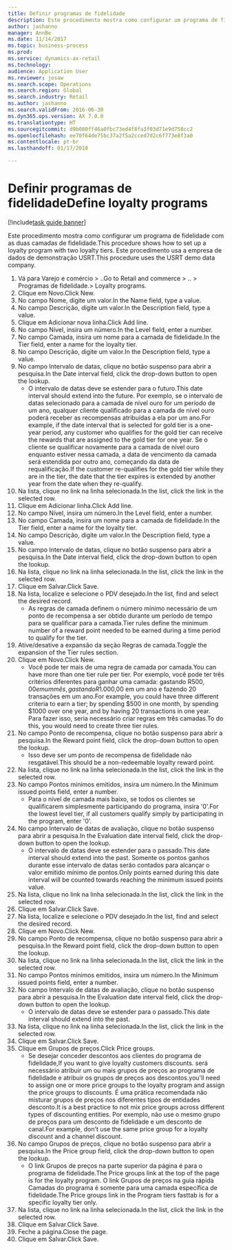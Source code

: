 ```yaml
--- 
title: Definir programas de fidelidade
description: Este procedimento mostra como configurar um programa de fidelidade com as duas camadas de fidelidade.
author: jashanno
manager: AnnBe
ms.date: 11/14/2017
ms.topic: business-process
ms.prod: 
ms.service: dynamics-ax-retail
ms.technology: 
audience: Application User
ms.reviewer: josaw
ms.search.scope: Operations
ms.search.region: Global
ms.search.industry: Retail
ms.author: jashanno
ms.search.validFrom: 2016-06-30
ms.dyn365.ops.version: AX 7.0.0
ms.translationtype: HT
ms.sourcegitcommit: d9b080ff46a0fbc73ed4f8fa3f03d71e9d758cc2
ms.openlocfilehash: ee70f64de75bc37a2f5a2cced7d2c6f773e8f3a0
ms.contentlocale: pt-br
ms.lasthandoff: 01/17/2018

---
```

# <a name="define-loyalty-programs"></a><span data-ttu-id="639f5-103">Definir programas de fidelidade</span><span class="sxs-lookup"><span data-stu-id="639f5-103">Define loyalty programs</span></span>

[!include[task guide banner](../includes/task-guide-banner.md)]

<span data-ttu-id="639f5-104">Este procedimento mostra como configurar um programa de fidelidade com as duas camadas de fidelidade.</span><span class="sxs-lookup"><span data-stu-id="639f5-104">This procedure shows how to set up a loyalty program with two loyalty tiers.</span></span> <span data-ttu-id="639f5-105">Este procedimento usa a empresa de dados de demonstração USRT.</span><span class="sxs-lookup"><span data-stu-id="639f5-105">This procedure uses the USRT demo data company.</span></span>

1. <span data-ttu-id="639f5-106">Vá para Varejo e comércio > ..</span><span class="sxs-lookup"><span data-stu-id="639f5-106">Go to Retail and commerce > ..</span></span> <span data-ttu-id="639f5-107">> Programas de fidelidade.</span><span class="sxs-lookup"><span data-stu-id="639f5-107">> Loyalty programs.</span></span>
2. <span data-ttu-id="639f5-108">Clique em Novo.</span><span class="sxs-lookup"><span data-stu-id="639f5-108">Click New.</span></span>
3. <span data-ttu-id="639f5-109">No campo Nome, digite um valor.</span><span class="sxs-lookup"><span data-stu-id="639f5-109">In the Name field, type a value.</span></span>
4. <span data-ttu-id="639f5-110">No campo Descrição, digite um valor.</span><span class="sxs-lookup"><span data-stu-id="639f5-110">In the Description field, type a value.</span></span>
5. <span data-ttu-id="639f5-111">Clique em Adicionar nova linha.</span><span class="sxs-lookup"><span data-stu-id="639f5-111">Click Add line.</span></span>
6. <span data-ttu-id="639f5-112">No campo Nível, insira um número.</span><span class="sxs-lookup"><span data-stu-id="639f5-112">In the Level field, enter a number.</span></span>
7. <span data-ttu-id="639f5-113">No campo Camada, insira um nome para a camada de fidelidade.</span><span class="sxs-lookup"><span data-stu-id="639f5-113">In the Tier field, enter a name for the loyalty tier.</span></span>
8. <span data-ttu-id="639f5-114">No campo Descrição, digite um valor.</span><span class="sxs-lookup"><span data-stu-id="639f5-114">In the Description field, type a value.</span></span>
9. <span data-ttu-id="639f5-115">No campo Intervalo de datas, clique no botão suspenso para abrir a pesquisa.</span><span class="sxs-lookup"><span data-stu-id="639f5-115">In the Date interval field, click the drop-down button to open the lookup.</span></span>
    * <span data-ttu-id="639f5-116">O intervalo de datas deve se estender para o futuro.</span><span class="sxs-lookup"><span data-stu-id="639f5-116">This date interval should extend into the future.</span></span> <span data-ttu-id="639f5-117">Por exemplo, se o intervalo de datas selecionado para a camada de nível ouro for um período de um ano, qualquer cliente qualificado para a camada de nível ouro poderá receber as recompensas atribuídas a ela por um ano.</span><span class="sxs-lookup"><span data-stu-id="639f5-117">For example, if the date interval that is selected for gold tier is a one-year period, any customer who qualifies for the gold tier can receive the rewards that are assigned to the gold tier for one year.</span></span> <span data-ttu-id="639f5-118">Se o cliente se qualificar novamente para a camada de nível ouro enquanto estiver nessa camada, a data de vencimento da camada será estendida por outro ano, começando da data de requalificação.</span><span class="sxs-lookup"><span data-stu-id="639f5-118">If the customer re-qualifies for the gold tier while they are in the tier, the date that the tier expires is extended by another year from the date when they re-qualify.</span></span>  
10. <span data-ttu-id="639f5-119">Na lista, clique no link na linha selecionada.</span><span class="sxs-lookup"><span data-stu-id="639f5-119">In the list, click the link in the selected row.</span></span>
11. <span data-ttu-id="639f5-120">Clique em Adicionar linha.</span><span class="sxs-lookup"><span data-stu-id="639f5-120">Click Add line.</span></span>
12. <span data-ttu-id="639f5-121">No campo Nível, insira um número.</span><span class="sxs-lookup"><span data-stu-id="639f5-121">In the Level field, enter a number.</span></span>
13. <span data-ttu-id="639f5-122">No campo Camada, insira um nome para a camada de fidelidade.</span><span class="sxs-lookup"><span data-stu-id="639f5-122">In the Tier field, enter a name for the loyalty tier.</span></span>
14. <span data-ttu-id="639f5-123">No campo Descrição, digite um valor.</span><span class="sxs-lookup"><span data-stu-id="639f5-123">In the Description field, type a value.</span></span>
15. <span data-ttu-id="639f5-124">No campo Intervalo de datas, clique no botão suspenso para abrir a pesquisa.</span><span class="sxs-lookup"><span data-stu-id="639f5-124">In the Date interval field, click the drop-down button to open the lookup.</span></span>
16. <span data-ttu-id="639f5-125">Na lista, clique no link na linha selecionada.</span><span class="sxs-lookup"><span data-stu-id="639f5-125">In the list, click the link in the selected row.</span></span>
17. <span data-ttu-id="639f5-126">Clique em Salvar.</span><span class="sxs-lookup"><span data-stu-id="639f5-126">Click Save.</span></span>
18. <span data-ttu-id="639f5-127">Na lista, localize e selecione o PDV desejado.</span><span class="sxs-lookup"><span data-stu-id="639f5-127">In the list, find and select the desired record.</span></span>
    * <span data-ttu-id="639f5-128">As regras de camada definem o número mínimo necessário de um ponto de recompensa a ser obtido durante um período de tempo para se qualificar para a camada.</span><span class="sxs-lookup"><span data-stu-id="639f5-128">Tier rules define the minimum number of a reward point needed to be earned during a time period to qualify for the tier.</span></span>  
19. <span data-ttu-id="639f5-129">Ative/desative a expansão da seção Regras de camada.</span><span class="sxs-lookup"><span data-stu-id="639f5-129">Toggle the expansion of the Tier rules section.</span></span>
20. <span data-ttu-id="639f5-130">Clique em Novo.</span><span class="sxs-lookup"><span data-stu-id="639f5-130">Click New.</span></span>
    * <span data-ttu-id="639f5-131">Você pode ter mais de uma regra de camada por camada.</span><span class="sxs-lookup"><span data-stu-id="639f5-131">You can have more than one tier rule per tier.</span></span> <span data-ttu-id="639f5-132">Por exemplo, você pode ter três critérios diferentes para ganhar uma camada: gastando R$500,00 em um mês, gastando R$1.000,00 em um ano e fazendo 20 transações em um ano.</span><span class="sxs-lookup"><span data-stu-id="639f5-132">For example, you could have three different criteria to earn a tier; by spending $500 in one month, by spending $1000 over one year, and by having 20 transactions in one year.</span></span> <span data-ttu-id="639f5-133">Para fazer isso, seria necessário criar regras em três camadas.</span><span class="sxs-lookup"><span data-stu-id="639f5-133">To do this, you would need to create three tier rules.</span></span>  
21. <span data-ttu-id="639f5-134">No campo Ponto de recompensa, clique no botão suspenso para abrir a pesquisa.</span><span class="sxs-lookup"><span data-stu-id="639f5-134">In the Reward point field, click the drop-down button to open the lookup.</span></span>
    * <span data-ttu-id="639f5-135">Isso deve ser um ponto de recompensa de fidelidade não resgatável.</span><span class="sxs-lookup"><span data-stu-id="639f5-135">This should be a non-redeemable loyalty reward point.</span></span>  
22. <span data-ttu-id="639f5-136">Na lista, clique no link na linha selecionada.</span><span class="sxs-lookup"><span data-stu-id="639f5-136">In the list, click the link in the selected row.</span></span>
23. <span data-ttu-id="639f5-137">No campo Pontos mínimos emitidos, insira um número.</span><span class="sxs-lookup"><span data-stu-id="639f5-137">In the Minimum issued points field, enter a number.</span></span>
    * <span data-ttu-id="639f5-138">Para o nível de camada mais baixo, se todos os clientes se qualificarem simplesmente participando do programa, insira '0'.</span><span class="sxs-lookup"><span data-stu-id="639f5-138">For the lowest level tier, if all customers qualify simply by participating in the program, enter '0'.</span></span>  
24. <span data-ttu-id="639f5-139">No campo Intervalo de datas de avaliação, clique no botão suspenso para abrir a pesquisa.</span><span class="sxs-lookup"><span data-stu-id="639f5-139">In the Evaluation date interval field, click the drop-down button to open the lookup.</span></span>
    * <span data-ttu-id="639f5-140">O intervalo de datas deve se estender para o passado.</span><span class="sxs-lookup"><span data-stu-id="639f5-140">This date interval should extend into the past.</span></span> <span data-ttu-id="639f5-141">Somente os pontos ganhos durante esse intervalo de datas serão contados para alcançar o valor emitido mínimo de pontos.</span><span class="sxs-lookup"><span data-stu-id="639f5-141">Only points earned during this date interval will be counted towards reaching the minimum issued points value.</span></span>  
25. <span data-ttu-id="639f5-142">Na lista, clique no link na linha selecionada.</span><span class="sxs-lookup"><span data-stu-id="639f5-142">In the list, click the link in the selected row.</span></span>
26. <span data-ttu-id="639f5-143">Clique em Salvar.</span><span class="sxs-lookup"><span data-stu-id="639f5-143">Click Save.</span></span>
27. <span data-ttu-id="639f5-144">Na lista, localize e selecione o PDV desejado.</span><span class="sxs-lookup"><span data-stu-id="639f5-144">In the list, find and select the desired record.</span></span>
28. <span data-ttu-id="639f5-145">Clique em Novo.</span><span class="sxs-lookup"><span data-stu-id="639f5-145">Click New.</span></span>
29. <span data-ttu-id="639f5-146">No campo Ponto de recompensa, clique no botão suspenso para abrir a pesquisa.</span><span class="sxs-lookup"><span data-stu-id="639f5-146">In the Reward point field, click the drop-down button to open the lookup.</span></span>
30. <span data-ttu-id="639f5-147">Na lista, clique no link na linha selecionada.</span><span class="sxs-lookup"><span data-stu-id="639f5-147">In the list, click the link in the selected row.</span></span>
31. <span data-ttu-id="639f5-148">No campo Pontos mínimos emitidos, insira um número.</span><span class="sxs-lookup"><span data-stu-id="639f5-148">In the Minimum issued points field, enter a number.</span></span>
32. <span data-ttu-id="639f5-149">No campo Intervalo de datas de avaliação, clique no botão suspenso para abrir a pesquisa.</span><span class="sxs-lookup"><span data-stu-id="639f5-149">In the Evaluation date interval field, click the drop-down button to open the lookup.</span></span>
    * <span data-ttu-id="639f5-150">O intervalo de datas deve se estender para o passado.</span><span class="sxs-lookup"><span data-stu-id="639f5-150">This date interval should extend into the past.</span></span>  
33. <span data-ttu-id="639f5-151">Na lista, clique no link na linha selecionada.</span><span class="sxs-lookup"><span data-stu-id="639f5-151">In the list, click the link in the selected row.</span></span>
34. <span data-ttu-id="639f5-152">Clique em Salvar.</span><span class="sxs-lookup"><span data-stu-id="639f5-152">Click Save.</span></span>
35. <span data-ttu-id="639f5-153">Clique em Grupos de preços.</span><span class="sxs-lookup"><span data-stu-id="639f5-153">Click Price groups.</span></span>
    * <span data-ttu-id="639f5-154">Se desejar conceder descontos aos clientes do programa de fidelidade,</span><span class="sxs-lookup"><span data-stu-id="639f5-154">If you want to give loyalty customers discounts.</span></span> <span data-ttu-id="639f5-155">será necessário atribuir um ou mais grupos de preços ao programa de fidelidade e atribuir os grupos de preços aos descontos.</span><span class="sxs-lookup"><span data-stu-id="639f5-155">you'll need to assign one or more price groups to the loyalty program and assign the price groups to discounts.</span></span> <span data-ttu-id="639f5-156">É uma prática recomendada não misturar grupos de preços nos diferentes tipos de entidades desconto.</span><span class="sxs-lookup"><span data-stu-id="639f5-156">It is a best practice to not mix price groups across different types of discounting entities.</span></span>  <span data-ttu-id="639f5-157">Por exemplo, não use o mesmo grupo de preços para um desconto de fidelidade e um desconto de canal.</span><span class="sxs-lookup"><span data-stu-id="639f5-157">For example, don't use the same price group for a loyalty discount and a channel discount.</span></span>  
36. <span data-ttu-id="639f5-158">No campo Grupos de preços, clique no botão suspenso para abrir a pesquisa.</span><span class="sxs-lookup"><span data-stu-id="639f5-158">In the Price group field, click the drop-down button to open the lookup.</span></span>
    * <span data-ttu-id="639f5-159">O link Grupos de preços na parte superior da página é para o programa de fidelidade.</span><span class="sxs-lookup"><span data-stu-id="639f5-159">The Price groups link at the top of the page is for the loyalty program.</span></span> <span data-ttu-id="639f5-160">O link Grupos de preços na guia rápida Camadas do programa é somente para uma camada específica de fidelidade.</span><span class="sxs-lookup"><span data-stu-id="639f5-160">The Price groups link in the Program tiers fasttab is for a specific loyalty tier only.</span></span>  
37. <span data-ttu-id="639f5-161">Na lista, clique no link na linha selecionada.</span><span class="sxs-lookup"><span data-stu-id="639f5-161">In the list, click the link in the selected row.</span></span>
38. <span data-ttu-id="639f5-162">Clique em Salvar.</span><span class="sxs-lookup"><span data-stu-id="639f5-162">Click Save.</span></span>
39. <span data-ttu-id="639f5-163">Feche a página.</span><span class="sxs-lookup"><span data-stu-id="639f5-163">Close the page.</span></span>
40. <span data-ttu-id="639f5-164">Clique em Salvar.</span><span class="sxs-lookup"><span data-stu-id="639f5-164">Click Save.</span></span>



